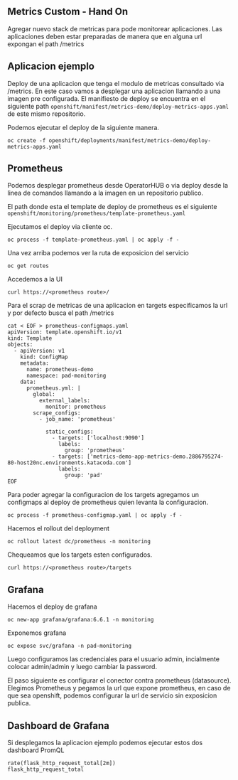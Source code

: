 ## Metrics Custom - Hand On



Agregar nuevo stack de metricas para pode monitorear aplicaciones. Las aplicaciones deben estar preparadas de manera que en alguna url expongan el path /metrics

## Aplicacion ejemplo

Deploy de una aplicacion que tenga el modulo de metricas consultado via /metrics. En este caso vamos a desplegar una aplicacion llamando a una imagen pre configurada. El manifiesto de deploy se encuentra en el siguiente path ```openshift/manifest/metrics-demo/deploy-metrics-apps.yaml``` de este mismo repositorio.

Podemos ejecutar el deploy de la siguiente manera.
```
oc create -f openshift/deployments/manifest/metrics-demo/deploy-metrics-apps.yaml
```

## Prometheus

Podemos desplegar prometheus desde OperatorHUB o via deploy desde la linea de comandos llamando a la imagen en un repositorio publico. 

El path donde esta el template de deploy de prometheus es el siguiente ```openshift/monitoring/prometheus/template-prometheus.yaml```

Ejecutamos el deploy via cliente oc.

```
oc process -f template-prometheus.yaml | oc apply -f -
```

Una vez arriba podemos ver la ruta de exposicion del servicio
```
oc get routes
```

Accedemos a la UI
```
curl https://<prometheus route>/
```

Para el scrap de metricas de una aplicacion en targets especificamos la url y por defecto busca el path /metrics

```
cat < EOF > prometheus-configmaps.yaml
apiVersion: template.openshift.io/v1
kind: Template
objects:
  - apiVersion: v1          
    kind: ConfigMap
    metadata:
      name: prometheus-demo
      namespace: pad-monitoring
    data:     
      prometheus.yml: |
        global:                   
          external_labels:
            monitor: prometheus
        scrape_configs:
          - job_name: 'prometheus'

            static_configs:
              - targets: ['localhost:9090']
                labels:
                  group: 'prometheus'
              - targets: ['metrics-demo-app-metrics-demo.2886795274-80-host20nc.environments.katacoda.com'] 
                labels:
                  group: 'pad' 
EOF
```

Para poder agregar la configuracion de los targets agregamos un configmaps al deploy de prometheus quien levanta la configuracion.
```
oc process -f prometheus-configmap.yaml | oc apply -f -
```

Hacemos el rollout del deployment
```
oc rollout latest dc/prometheus -n monitoring
```

Chequeamos que los targets esten configurados.
```
curl https://<prometheus route>/targets
```

## Grafana
Hacemos el deploy de grafana
```
oc new-app grafana/grafana:6.6.1 -n monitoring
```

Exponemos grafana
```
oc expose svc/grafana -n pad-monitoring
```

Luego configuramos las credenciales para el usuario admin, incialmente colocar admin/admin y luego cambiar la password.

El paso siguiente es configurar el conector contra prometheus (datasource). Elegimos Prometheus y pegamos la url que expone prometheus, en caso de que sea openshift, podemos configurar la url de servicio sin exposicion publica.

## Dashboard de Grafana

Si desplegamos la aplicacion ejemplo podemos ejecutar estos dos dashboard PromQL

```
rate(flask_http_request_total[2m])
flask_http_request_total
```
